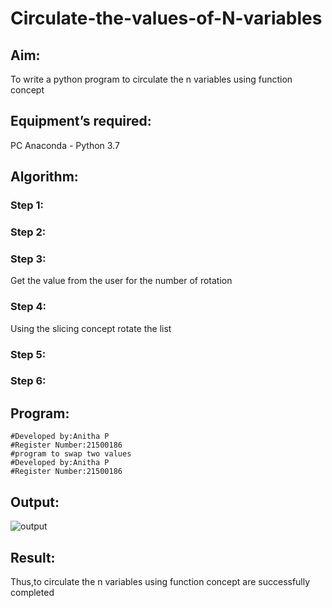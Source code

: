 # Circulate-the-values-of-N-variables
## Aim:
To write a python program to circulate the n variables using function concept
## Equipment’s required:
PC
Anaconda - Python 3.7
## Algorithm: 
### Step 1: 
### Step 2: 
### Step 3: 
Get the value from the user for the number of rotation
### Step 4: 
Using the slicing concept rotate the list

### Step 5: 
### Step 6: 
## Program:

```#program to circulate two values
#Developed by:Anitha P
#Register Number:21500186
#program to swap two values
#Developed by:Anitha P
#Register Number:21500186
```

## Output:
![output](./python1.png)

## Result:
Thus,to circulate the n variables using function concept are successfully completed